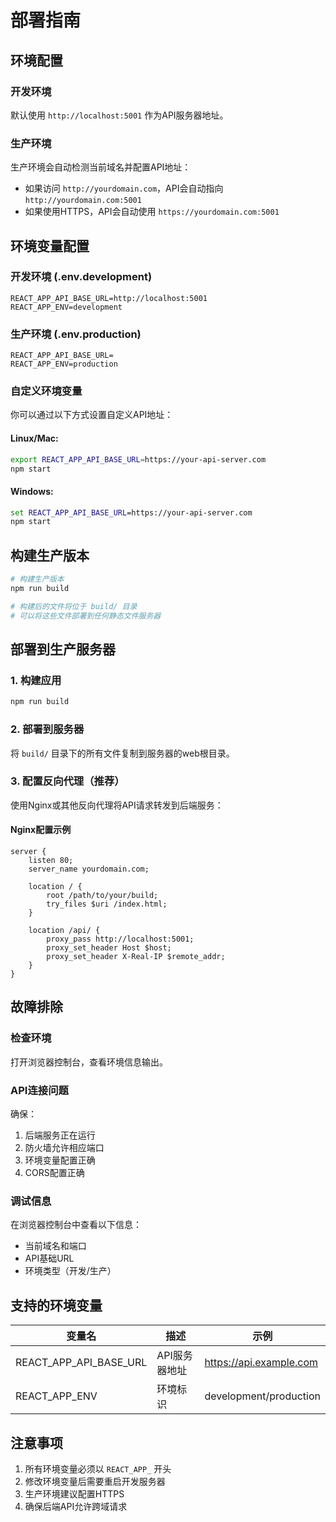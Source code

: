 # 部署指南

## 环境配置

### 开发环境
默认使用 `http://localhost:5001` 作为API服务器地址。

### 生产环境
生产环境会自动检测当前域名并配置API地址：
- 如果访问 `http://yourdomain.com`，API会自动指向 `http://yourdomain.com:5001`
- 如果使用HTTPS，API会自动使用 `https://yourdomain.com:5001`

## 环境变量配置

### 开发环境 (.env.development)
```
REACT_APP_API_BASE_URL=http://localhost:5001
REACT_APP_ENV=development
```

### 生产环境 (.env.production)
```
REACT_APP_API_BASE_URL=
REACT_APP_ENV=production
```

### 自定义环境变量
你可以通过以下方式设置自定义API地址：

#### Linux/Mac:
```bash
export REACT_APP_API_BASE_URL=https://your-api-server.com
npm start
```

#### Windows:
```cmd
set REACT_APP_API_BASE_URL=https://your-api-server.com
npm start
```

## 构建生产版本

```bash
# 构建生产版本
npm run build

# 构建后的文件将位于 build/ 目录
# 可以将这些文件部署到任何静态文件服务器
```

## 部署到生产服务器

### 1. 构建应用
```bash
npm run build
```

### 2. 部署到服务器
将 `build/` 目录下的所有文件复制到服务器的web根目录。

### 3. 配置反向代理（推荐）
使用Nginx或其他反向代理将API请求转发到后端服务：

#### Nginx配置示例
```nginx
server {
    listen 80;
    server_name yourdomain.com;
    
    location / {
        root /path/to/your/build;
        try_files $uri /index.html;
    }
    
    location /api/ {
        proxy_pass http://localhost:5001;
        proxy_set_header Host $host;
        proxy_set_header X-Real-IP $remote_addr;
    }
}
```

## 故障排除

### 检查环境
打开浏览器控制台，查看环境信息输出。

### API连接问题
确保：
1. 后端服务正在运行
2. 防火墙允许相应端口
3. 环境变量配置正确
4. CORS配置正确

### 调试信息
在浏览器控制台中查看以下信息：
- 当前域名和端口
- API基础URL
- 环境类型（开发/生产）

## 支持的环境变量

| 变量名 | 描述 | 示例 |
|--------|------|------|
| REACT_APP_API_BASE_URL | API服务器地址 | https://api.example.com |
| REACT_APP_ENV | 环境标识 | development/production |

## 注意事项

1. 所有环境变量必须以 `REACT_APP_` 开头
2. 修改环境变量后需要重启开发服务器
3. 生产环境建议配置HTTPS
4. 确保后端API允许跨域请求